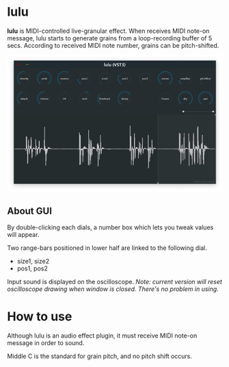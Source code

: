 # lulu
**lulu** is MIDI-controlled live-granular effect. When receives MIDI note-on message, lulu starts to generate grains from a loop-recording buffer of 5 secs. According to received MIDI note number, grains can be pitch-shifted.

![gui](manual_images/gui.png)

## About GUI
By double-clicking each dials, a number box which lets you tweak values will appear. 

Two range-bars positioned in lower half are linked to the following dial.

* size1, size2
* pos1, pos2

Input sound is displayed on the oscilloscope. *Note: current version will reset oscilloscope drawing when window is closed. There's no problem in using*.

<div style="page-break-before:always"></div>

# How to use
Although lulu is an audio effect plugin, it must receive MIDI note-on message in order to sound. 


Middle C is the standard for grain pitch, and no pitch shift occurs.